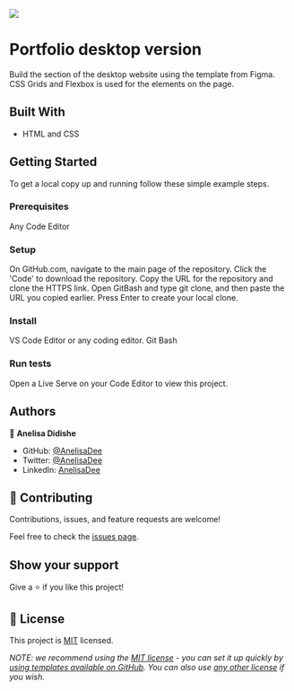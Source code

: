 ![](https://img.shields.io/badge/Microverse-blueviolet)

# Portfolio desktop version


 Build the section of the desktop website using the template from Figma. CSS Grids and Flexbox is used for the elements on the page.




## Built With

-  HTML and CSS

## Getting Started


To get a local copy up and running follow these simple example steps.

### Prerequisites
Any Code Editor
### Setup
On GitHub.com, navigate to the main page of the repository.
Click the 'Code' to download the repository.
Copy the URL for the repository and clone the HTTPS link.
Open GitBash and type git clone, and then paste the URL you copied earlier.
Press Enter to create your local clone.
### Install
VS Code Editor or any coding editor.
Git Bash
### Run tests
Open a Live Serve on your Code Editor to view this project.

## Authors

👤 **Anelisa Didishe**

- GitHub: [@AnelisaDee](https://github.com/AnelisaDee)
- Twitter: [@AnelisaDee](https://twitter.com/AnelisaDee)
- LinkedIn: [AnelisaDee](https://linkedin.com/in/AnelisaDee)


## 🤝 Contributing

Contributions, issues, and feature requests are welcome!

Feel free to check the [issues page](../../issues/).

## Show your support

Give a ⭐️ if you like this project!


## 📝 License

This project is [MIT](./LICENSE) licensed.

_NOTE: we recommend using the [MIT license](https://choosealicense.com/licenses/mit/) - you can set it up quickly by [using templates available on GitHub](https://docs.github.com/en/communities/setting-up-your-project-for-healthy-contributions/adding-a-license-to-a-repository). You can also use [any other license](https://choosealicense.com/licenses/) if you wish._